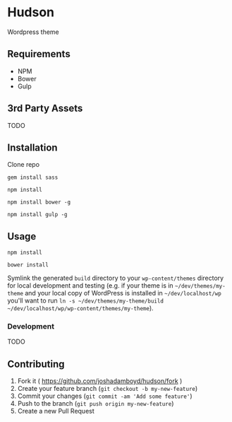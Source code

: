 # Hudson

Wordpress theme

## Requirements

- NPM
- Bower
- Gulp

## 3rd Party Assets

TODO

## Installation

Clone repo

```
gem install sass
```

```
npm install
```

```
npm install bower -g
```

```
npm install gulp -g
```

## Usage

```
npm install
```

```
bower install
```

Symlink the generated `build` directory to your `wp-content/themes` directory for local development and testing (e.g. if your theme is in `~/dev/themes/my-theme` and your local copy of WordPress is installed in `~/dev/localhost/wp` you'll want to run `ln -s ~/dev/themes/my-theme/build ~/dev/localhost/wp/wp-content/themes/my-theme`).

### Development

TODO

## Contributing

1. Fork it ( https://github.com/joshadamboyd/hudson/fork )
2. Create your feature branch (`git checkout -b my-new-feature`)
3. Commit your changes (`git commit -am 'Add some feature'`)
4. Push to the branch (`git push origin my-new-feature`)
5. Create a new Pull Request
